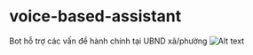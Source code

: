 ﻿# voice-based-assistant
Bot hỗ trợ các vấn đề hành chính tại UBND xã/phường
![Alt text](relative/results/UI_Bot.JPG?raw=true "Title")
